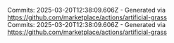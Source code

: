 Commits: 2025-03-20T12:38:09.606Z - Generated via https://github.com/marketplace/actions/artificial-grass
<br>
Commits: 2025-03-20T12:38:09.606Z - Generated via https://github.com/marketplace/actions/artificial-grass
<br>
